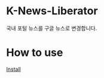# K-News-Liberator
국내 포털 뉴스를 구글 뉴스로 변경합니다. 

# How to use
<a href="https://chromewebstore.google.com/detail/nngn-navernewstogooglenew/nmedoidkbdkaaphkbdhmnjmekbcfbomn?hl=ko">Install</a>
